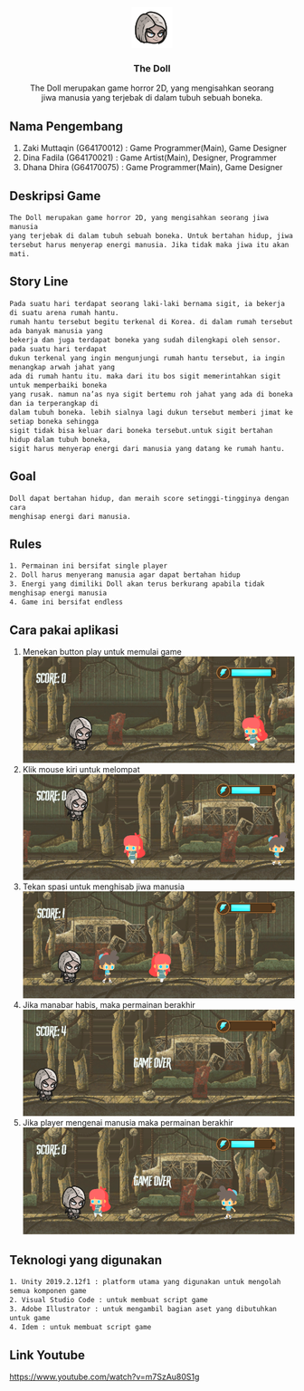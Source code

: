 <p align="center">
  <a href="">
    <img src="https://github.com/dinafadila/Grafkom/blob/master/select%20girl-01.png" alt="The Doll" width=72 height=72>
  </a>

  <h3 align="center">The Doll</h3>

  <p align="center">
    The Doll merupakan game horror 2D, yang mengisahkan seorang </br>
    jiwa manusia yang terjebak di dalam tubuh sebuah boneka.
    <br>
  </p>
</p>

## Nama Pengembang

1. Zaki Muttaqin (G64170012) : Game Programmer(Main), Game Designer
2. Dina Fadila (G64170021) : Game Artist(Main), Designer, Programmer
3. Dhana Dhira (G64170075) : Game Programmer(Main), Game Designer

## Deskripsi Game

```text
The Doll merupakan game horror 2D, yang mengisahkan seorang jiwa manusia
yang terjebak di dalam tubuh sebuah boneka. Untuk bertahan hidup, jiwa 
tersebut harus menyerap energi manusia. Jika tidak maka jiwa itu akan mati. 
```

## Story Line

```text
Pada suatu hari terdapat seorang laki-laki bernama sigit, ia bekerja di suatu arena rumah hantu. 
rumah hantu tersebut begitu terkenal di Korea. di dalam rumah tersebut ada banyak manusia yang 
bekerja dan juga terdapat boneka yang sudah dilengkapi oleh sensor. pada suatu hari terdapat 
dukun terkenal yang ingin mengunjungi rumah hantu tersebut, ia ingin menangkap arwah jahat yang 
ada di rumah hantu itu. maka dari itu bos sigit memerintahkan sigit untuk memperbaiki boneka 
yang rusak. namun na’as nya sigit bertemu roh jahat yang ada di boneka dan ia terperangkap di 
dalam tubuh boneka. lebih sialnya lagi dukun tersebut memberi jimat ke setiap boneka sehingga 
sigit tidak bisa keluar dari boneka tersebut.untuk sigit bertahan hidup dalam tubuh boneka, 
sigit harus menyerap energi dari manusia yang datang ke rumah hantu.

```

## Goal

```text
Doll dapat bertahan hidup, dan meraih score setinggi-tingginya dengan cara 
menghisap energi dari manusia.
```

## Rules

```text
1. Permainan ini bersifat single player
2. Doll harus menyerang manusia agar dapat bertahan hidup
3. Energi yang dimiliki Doll akan terus berkurang apabila tidak menghisap energi manusia
4. Game ini bersifat endless

```

## Cara pakai aplikasi
1. Menekan button play untuk memulai game
![Gambar Memotret](https://github.com/dinafadila/Grafkom/blob/master/GAME%201.png)
2. Klik mouse kiri untuk melompat
![Gambar Memotret](https://github.com/dinafadila/Grafkom/blob/master/LOMPAT.png)
3. Tekan spasi untuk menghisab jiwa manusia
![Gambar Memotret](https://github.com/dinafadila/Grafkom/blob/master/HISAB.png)
4. Jika manabar habis, maka permainan berakhir
![Gambar Memotret](https://github.com/dinafadila/Grafkom/blob/master/GAM%20OVER.png)
5. Jika player mengenai manusia maka permainan berakhir
![Gambar Memotret](https://github.com/dinafadila/Grafkom/blob/master/GAME%20OVER.png)


## Teknologi yang digunakan

```text
1. Unity 2019.2.12f1 : platform utama yang digunakan untuk mengolah semua komponen game
2. Visual Studio Code : untuk membuat script game
3. Adobe Illustrator : untuk mengambil bagian aset yang dibutuhkan untuk game
4. Idem : untuk membuat script game

```

## Link Youtube
https://www.youtube.com/watch?v=m7SzAu80S1g
